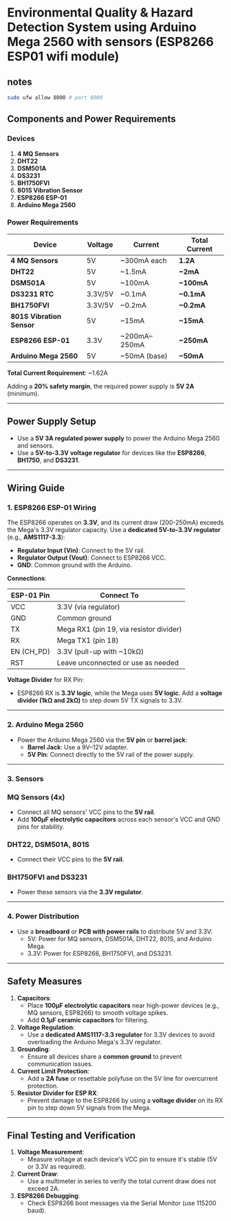 # Environmental Quality & Hazard Detection System using Arduino Mega 2560 with sensors (ESP8266 ESP01 wifi module)

## notes
```bash
sudo ufw allow 8000 # port 8000
```

## **Components and Power Requirements**

### **Devices**

1. **4 MQ Sensors**
2. **DHT22**
3. **DSM501A**
4. **DS3231**
5. **BH1750FVI**
6. **801S Vibration Sensor**
7. **ESP8266 ESP-01**
8. **Arduino Mega 2560**

### **Power Requirements**

| **Device** | **Voltage** | **Current** | **Total Current** |
| --- | --- | --- | --- |
| **4 MQ Sensors** | 5V | ~300mA each | **1.2A** |
| **DHT22** | 5V | ~1.5mA | **~2mA** |
| **DSM501A** | 5V | ~100mA | **~100mA** |
| **DS3231 RTC** | 3.3V/5V | ~0.1mA | **~0.1mA** |
| **BH1750FVI** | 3.3V/5V | ~0.2mA | **~0.2mA** |
| **801S Vibration Sensor** | 5V | ~15mA | **~15mA** |
| **ESP8266 ESP-01** | 3.3V | ~200mA–250mA | **~250mA** |
| **Arduino Mega 2560** | 5V | ~50mA (base) | **~50mA** |

**Total Current Requirement**: ~1.62A

Adding a **20% safety margin**, the required power supply is **5V 2A** (minimum).

---

## **Power Supply Setup**

- Use a **5V 3A regulated power supply** to power the Arduino Mega 2560 and sensors.
- Use a **5V-to-3.3V voltage regulator** for devices like the **ESP8266**, **BH1750**, and **DS3231**.

---

## **Wiring Guide**

### **1. ESP8266 ESP-01 Wiring**

The ESP8266 operates on **3.3V**, and its current draw (200-250mA) exceeds the Mega's 3.3V regulator capacity. Use a **dedicated 5V-to-3.3V regulator** (e.g., **AMS1117-3.3**):

- **Regulator Input (Vin)**: Connect to the 5V rail.
- **Regulator Output (Vout)**: Connect to ESP8266 VCC.
- **GND**: Common ground with the Arduino.

**Connections**:

| ESP-01 Pin | Connect To |
| ----------- | ----------- |
| VCC | 3.3V (via regulator) |
| GND | Common ground |
| TX | Mega RX1 (pin 19, via resistor divider) |
| RX | Mega TX1 (pin 18) |
| EN (CH_PD) | 3.3V (pull-up with ~10kΩ) |
| RST | Leave unconnected or use as needed |

**Voltage Divider** for RX Pin:

- ESP8266 RX is **3.3V logic**, while the Mega uses **5V logic**. Add a **voltage divider (1kΩ and 2kΩ)** to step down 5V TX signals to 3.3V.

---

### **2. Arduino Mega 2560**

- Power the Arduino Mega 2560 via the **5V pin** or **barrel jack**:
    - **Barrel Jack**: Use a 9V–12V adapter.
    - **5V Pin**: Connect directly to the 5V rail of the power supply.

---

### **3. Sensors**

### **MQ Sensors (4x)**

- Connect all MQ sensors' VCC pins to the **5V rail**.
- Add **100µF electrolytic capacitors** across each sensor's VCC and GND pins for stability.

### **DHT22, DSM501A, 801S**

- Connect their VCC pins to the **5V rail**.

### **BH1750FVI and DS3231**

- Power these sensors via the **3.3V regulator**.

---

### **4. Power Distribution**

- Use a **breadboard** or **PCB with power rails** to distribute 5V and 3.3V:
    - 5V: Power for MQ sensors, DSM501A, DHT22, 801S, and Arduino Mega.
    - 3.3V: Power for ESP8266, BH1750FVI, and DS3231.

---

## **Safety Measures**

1. **Capacitors**:
    - Place **100µF electrolytic capacitors** near high-power devices (e.g., MQ sensors, ESP8266) to smooth voltage spikes.
    - Add **0.1µF ceramic capacitors** for filtering.
2. **Voltage Regulation**:
    - Use a **dedicated AMS1117-3.3 regulator** for 3.3V devices to avoid overloading the Arduino Mega's 3.3V regulator.
3. **Grounding**:
    - Ensure all devices share a **common ground** to prevent communication issues.
4. **Current Limit Protection**:
    - Add a **2A fuse** or resettable polyfuse on the 5V line for overcurrent protection.
5. **Resistor Divider for ESP RX**:
    - Prevent damage to the ESP8266 by using a **voltage divider** on its RX pin to step down 5V signals from the Mega.

---

## **Final Testing and Verification**

1. **Voltage Measurement**:
    - Measure voltage at each device's VCC pin to ensure it's stable (5V or 3.3V as required).
2. **Current Draw**:
    - Use a multimeter in series to verify the total current draw does not exceed 2A.
3. **ESP8266 Debugging**:
    - Check ESP8266 boot messages via the Serial Monitor (use 115200 baud).
